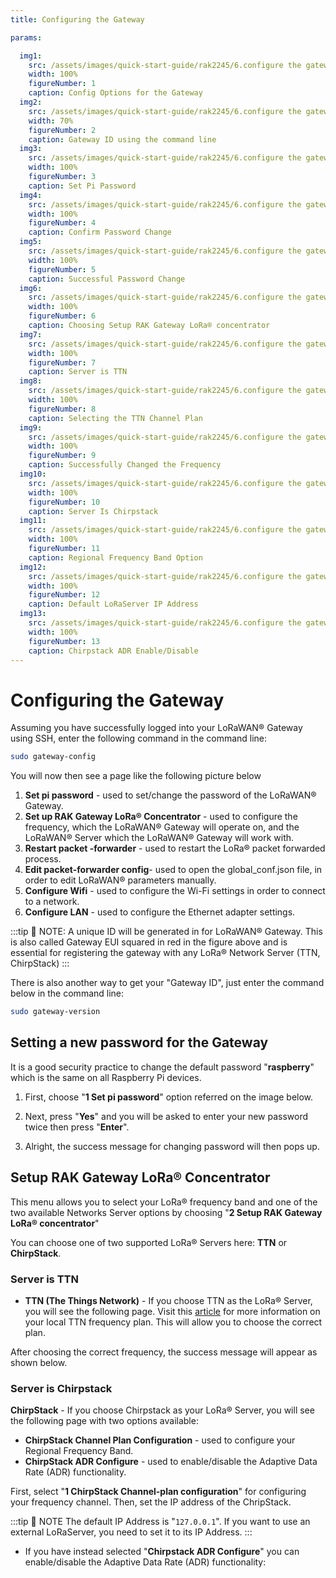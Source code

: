 ```yaml
---
title: Configuring the Gateway

params:

  img1:
    src: /assets/images/quick-start-guide/rak2245/6.configure the gateway/gateway_id.png 
    width: 100%
    figureNumber: 1
    caption: Config Options for the Gateway
  img2:
    src: /assets/images/quick-start-guide/rak2245/6.configure the gateway/gateway_id_cmd.png
    width: 70%
    figureNumber: 2
    caption: Gateway ID using the command line
  img3:
    src: /assets/images/quick-start-guide/rak2245/6.configure the gateway/set_pi_pwd.png
    width: 100%
    figureNumber: 3
    caption: Set Pi Password
  img4:
    src: /assets/images/quick-start-guide/rak2245/6.configure the gateway/confirm_pwd.png
    width: 100%
    figureNumber: 4
    caption: Confirm Password Change
  img5:
    src: /assets/images/quick-start-guide/rak2245/6.configure the gateway/success_pwd_change.png
    width: 100%
    figureNumber: 5
    caption: Successful Password Change
  img6:
    src: /assets/images/quick-start-guide/rak2245/6.configure the gateway/setup_rak_gateway.jpg
    width: 100%
    figureNumber: 6
    caption: Choosing Setup RAK Gateway LoRa® concentrator
  img7:
    src: /assets/images/quick-start-guide/rak2245/6.configure the gateway/server_ttn.png
    width: 100%
    figureNumber: 7
    caption: Server is TTN
  img8:
    src: /assets/images/quick-start-guide/rak2245/6.configure the gateway/ttn_channel_plan.jpg
    width: 100%
    figureNumber: 8
    caption: Selecting the TTN Channel Plan
  img9:
    src: /assets/images/quick-start-guide/rak2245/6.configure the gateway/success_freq_change.png
    width: 100%
    figureNumber: 9
    caption: Successfully Changed the Frequency
  img10:
    src: /assets/images/quick-start-guide/rak2245/6.configure the gateway/chirpstack.png
    width: 100%
    figureNumber: 10
    caption: Server Is Chirpstack
  img11:
    src: /assets/images/quick-start-guide/rak2245/6.configure the gateway/chirpstack_channel.png
    width: 100%
    figureNumber: 11
    caption: Regional Frequency Band Option
  img12:
    src: /assets/images/quick-start-guide/rak2245/6.configure the gateway/loraserver_ip.png
    width: 100%
    figureNumber: 12
    caption: Default LoRaServer IP Address
  img13:
    src: /assets/images/quick-start-guide/rak2245/6.configure the gateway/adr_settings.png
    width: 100%
    figureNumber: 13
    caption: Chirpstack ADR Enable/Disable
---
```

# Configuring the Gateway

Assuming you have successfully logged into your LoRaWAN® Gateway using SSH, enter the following command in the command line:

```sh
sudo gateway-config
```

You will now then see a page like the following picture below

<rk-img :params="$page.frontmatter.params.img1" />

1. **Set pi password** - used to set/change the password of the LoRaWAN® Gateway.
2. **Set up RAK Gateway LoRa® Concentrator** - used to configure the frequency, which the LoRaWAN® Gateway will operate on, and the LoRaWAN® Server which the LoRaWAN® Gateway will work with.
3. **Restart packet -forwarder** - used to restart the LoRa® packet forwarded process.
4. **Edit packet-forwarder config**- used to open the global_conf.json file, in order to edit LoRaWAN® parameters manually.
5. **Configure Wifi** - used to configure the Wi-Fi settings in order to connect to a network.
6. **Configure LAN** - used to configure the Ethernet adapter settings.

:::tip 📝 NOTE:
 A unique ID will be generated in for LoRaWAN® Gateway. This is also called Gateway EUI squared in red in the figure above and is essential for registering the gateway with any LoRa® Network Server (TTN, ChirpStack)
:::

There is also another way to get your "Gateway ID", just enter the command below in the command line:

```sh
sudo gateway-version
```
<rk-img :params="$page.frontmatter.params.img2" />

## Setting a new password for the Gateway
It is a good security practice to change the default password "**raspberry**" which is the same on all Raspberry Pi devices.

1. First, choose "**1 Set pi password**" option referred on the image below.

<rk-img :params="$page.frontmatter.params.img3" />

2. Next, press "**Yes**" and you will be asked to enter your new password twice then press "**Enter**".

<rk-img :params="$page.frontmatter.params.img4" />

3. Alright, the success message for changing password will then pops up.

<rk-img :params="$page.frontmatter.params.img5" />

## Setup RAK Gateway LoRa® Concentrator

This menu allows you to select your LoRa® frequency band and one of the two available Networks Server options by choosing "**2 Setup RAK Gateway LoRa® concentrator**"

<rk-img :params="$page.frontmatter.params.img6" />

You can choose one of two supported LoRa® Servers here: **TTN** or **ChirpStack**.

### Server is TTN

<rk-img :params="$page.frontmatter.params.img7" />

* **TTN (The Things Network)** - If you choose TTN as the LoRa® Server, you will see the following page. Visit this [article](https://www.thethingsnetwork.org/docs/lorawan/frequencies-by-country.html) for more information on your local TTN frequency plan. This will allow you to choose the correct plan.

<rk-img :params="$page.frontmatter.params.img8" />

After choosing the correct frequency, the success message will appear as shown below.

<rk-img :params="$page.frontmatter.params.img9" />

### Server is Chirpstack

<rk-img :params="$page.frontmatter.params.img10" />

**ChirpStack** - If you choose Chirpstack as your LoRa® Server, you will see the following page with two options available:

* **ChirpStack Channel Plan Configuration** - used to configure your Regional Frequency Band.
* **ChirpStack ADR Configure** - used to enable/disable the Adaptive Data Rate (ADR) functionality.

First, select "**1 ChirpStack Channel-plan configuration**" for configuring your frequency channel. Then, set the IP address of the ChripStack.

<rk-img :params="$page.frontmatter.params.img11" />

<rk-img :params="$page.frontmatter.params.img12" />

:::tip 📝 NOTE
 The default IP Address is "`127.0.0.1`". If you want to use an external LoRaServer, you need to set it to its IP Address.
:::

* If you have instead selected "**Chirpstack ADR Configure**" you can enable/disable the Adaptive Data Rate (ADR) functionality:

<rk-img :params="$page.frontmatter.params.img13" />